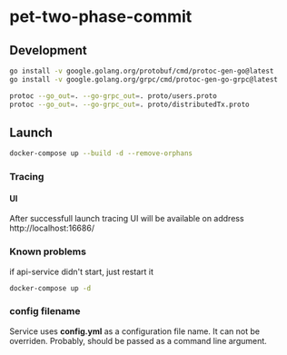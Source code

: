 # pet-two-phase-commit

## Development

```bash
go install -v google.golang.org/protobuf/cmd/protoc-gen-go@latest
go install -v google.golang.org/grpc/cmd/protoc-gen-go-grpc@latest

protoc --go_out=. --go-grpc_out=. proto/users.proto
protoc --go_out=. --go-grpc_out=. proto/distributedTx.proto
```
## Launch

```bash
docker-compose up --build -d --remove-orphans
```

### Tracing

#### UI

After successfull launch tracing UI will be available on address http://localhost:16686/

### Known problems
if api-service didn't start, just restart it
```bash
docker-compose up -d
```

### config filename

Service uses **config.yml** as a configuration file name. It can not be overriden. Probably, should be passed as a command line argument.